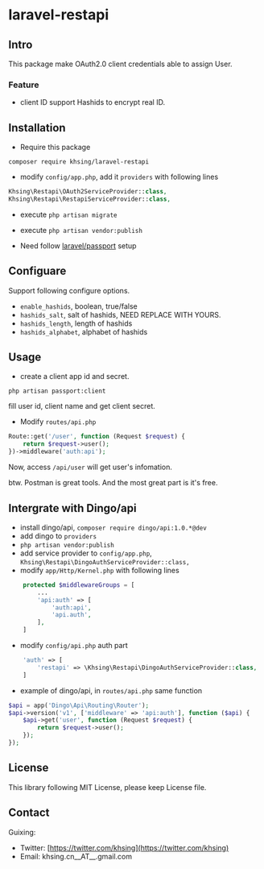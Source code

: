 # laravel-restapi

## Intro

This package make OAuth2.0 client credentials able to assign User.

### Feature

- client ID support Hashids to encrypt real ID.

## Installation

* Require this package

```
composer require khsing/laravel-restapi
```

* modify `config/app.php`, add it `providers` with following lines

```php
Khsing\Restapi\OAuth2ServiceProvider::class,
Khsing\Restapi\RestapiServiceProvider::class,

```

* execute `php artisan migrate`
* execute `php artisan vendor:publish`

* Need follow [laravel/passport](https://github.com/laravel/passport) setup

## Configuare

Support following configure options.

- `enable_hashids`, boolean, true/false
- `hashids_salt`, salt of hashids, NEED REPLACE WITH YOURS.
- `hashids_length`, length of hashids
- `hashids_alphabet`, alphabet of hashids

## Usage

- create a client app id and secret.

```
php artisan passport:client
```

fill user id, client name and get client secret.

- Modify `routes/api.php`

```php
Route::get('/user', function (Request $request) {
    return $request->user();
})->middleware('auth:api');
```

Now, access `/api/user` will get user's infomation.

btw. Postman is great tools. And the most great part is it's free.

## Intergrate with Dingo/api

- install dingo/api, `composer require dingo/api:1.0.*@dev`
- add dingo to `providers`
- `php artisan vendor:publish`
- add service provider to `config/app.php`, `Khsing\Restapi\DingoAuthServiceProvider::class,`
- modify `app/Http/Kernel.php` with following lines

```php
    protected $middlewareGroups = [
        ...
        'api:auth' => [
            'auth:api',
            'api.auth',
        ],
    ]
```

- modify `config/api.php` auth part

```php
    'auth' => [
        'restapi' => \Khsing\Restapi\DingoAuthServiceProvider::class,
    ]
```

- example of dingo/api, in `routes/api.php` same function

```php
$api = app('Dingo\Api\Routing\Router');
$api->version('v1', ['middleware' => 'api:auth'], function ($api) {
    $api->get('user', function (Request $request) {
        return $request->user();
    });
});

```


## License

This library following MIT License, please keep License file.

## Contact

Guixing:

- Twitter: [https://twitter.com/khsing](https://twitter.com/khsing)
- Email: khsing.cn__AT__.gmail.com

